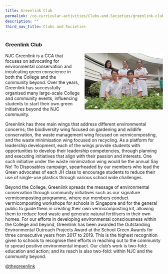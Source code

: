 ```yaml
---
title: Greenlink Club
permalink: /co-curricular-activities/Clubs-and-Societies/greenlink-club/
description: ""
third_nav_title: Clubs and Societies
---
```

### Greenlink Club

<img src="/images/greenlink1.png" style="width:250px;height:180px;margin-left:15px;" align = "right"> NJC Greenlink is a CCA that focuses on advocating for environmental conservation and inculcating green conscience in both the College and the community beyond. Over the years, Greenlink has successfully organised many large-scale College and community events, influencing students to start their own green initiatives beyond the NJC community.

Greenlink has three main wings that address different environmental concerns; the biodiversity wing focused on gardening and wildlife conservation, the waste management wing focused on vermicomposting, and the waste minimisation wing focused on recycling. As a platform for leadership development, each of the wings provide students with opportunities to develop their leadership competencies, through planning and executing initiatives that align with their passion and interests. One such initiative under the waste minimization wing would be the annual Say No! To Disposables campaign, spearheaded by our members who lead the Green advocates of each JH class to encourage students to reduce their use of single-use plastics through various school wide challenges.

Beyond the College, Greenlink spreads the message of environmental conservation through community initiatives such as our signature vermicomposting programme, where our members conduct vermicomposting workshops for schools in Singapore and for the general public to guide them in creating their own vermicomposting kit, allowing them to reduce food waste and generate natural fertilisers in their own homes. For our efforts in developing environmental consciousness within the College and beyond, Greenlink has been awarded the Outstanding Environmental Outreach Projects Award at the School Green Awards for three consecutive years from 2017 to 2019. This is the highest recognition given to schools to recognise their efforts in reaching out to the community to spread positive environmental impact. Our club’s work is two-fold: education and action; and its reach is also two-fold: within NJC and the community beyond.

[@thegreenlink](https://instagram.com/thegreenlink?utm_medium=copy_link)